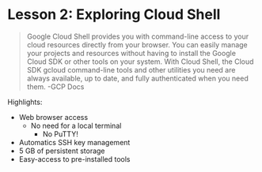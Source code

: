 # Lesson 2: Exploring Cloud Shell

> Google Cloud Shell provides you with command-line access to your cloud resources directly from your browser. You can easily manage your projects and resources without having to install the Google Cloud SDK or other tools on your system. With Cloud Shell, the Cloud SDK gcloud command-line tools and other utilities you need are always available, up to date, and fully authenticated when you need them. -GCP Docs

Highlights:

* Web browser access
  * No need for a local terminal
    * No PuTTY!
* Automatics SSH key management
* 5 GB of persistent storage
* Easy-access to pre-installed tools







